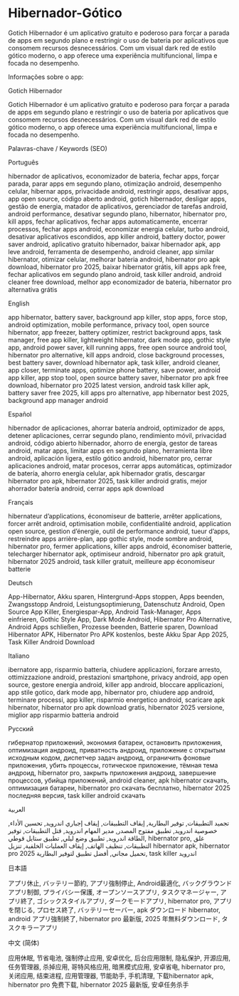 # Hibernador-Gótico
Gotich Hibernador é um aplicativo gratuito e poderoso para forçar a parada de apps em segundo plano e restringir o uso de bateria por aplicativos que consomem recursos desnecessários. Com um visual dark red de estilo gótico moderno, o app oferece uma experiência multifuncional, limpa e focada no desempenho.

Informações sobre o app:

Gotich Hibernador

Gotich Hibernador é um aplicativo gratuito e poderoso para forçar a parada de apps em segundo plano e restringir o uso de bateria por aplicativos que consomem recursos desnecessários. Com um visual dark red de estilo gótico moderno, o app oferece uma experiência multifuncional, limpa e focada no desempenho.

Palavras-chave / Keywords (SEO)

Português

hibernador de aplicativos, economizador de bateria, fechar apps, forçar parada, parar apps em segundo plano, otimização android, desempenho celular, hibernar apps, privacidade android, restringir apps, desativar apps, app open source, código aberto android, gotich hibernador, desligar apps, gestão de energia, matador de aplicativos, gerenciador de tarefas android, android performance, desativar segundo plano, hibernator, hibernator pro, kill apps, fechar aplicativos, fechar apps automaticamente, encerrar processos, fechar apps android, economizar energia celular, turbo android, desativar aplicativos escondidos, app killer android, battery doctor, power saver android, aplicativo gratuito hibernador, baixar hibernador apk, app leve android, ferramenta de desempenho, android cleaner, app similar hibernator, otimizar celular, melhorar bateria android, hibernator pro apk download, hibernator pro 2025, baixar hibernator grátis, kill apps apk free, fechar aplicativos em segundo plano android, task killer android, android cleaner free download, melhor app economizador de bateria, hibernator pro alternativa grátis

English

app hibernator, battery saver, background app killer, stop apps, force stop, android optimization, mobile performance, privacy tool, open source hibernator, app freezer, battery optimizer, restrict background apps, task manager, free app killer, lightweight hibernator, dark mode app, gothic style app, android power saver, kill running apps, free open source android tool, hibernator pro alternative, kill apps android, close background processes, best battery saver, download hibernator apk, task killer, android cleaner, app closer, terminate apps, optimize phone battery, save power, android app killer, app stop tool, open source battery saver, hibernator pro apk free download, hibernator pro 2025 latest version, android task killer apk, battery saver free 2025, kill apps pro alternative, app hibernator best 2025, background app manager android

Español

hibernador de aplicaciones, ahorrar batería android, optimizador de apps, detener aplicaciones, cerrar segundo plano, rendimiento móvil, privacidad android, código abierto hibernador, ahorro de energía, gestor de tareas android, matar apps, limitar apps en segundo plano, herramienta libre android, aplicación ligera, estilo gótico android, hibernator pro, cerrar aplicaciones android, matar procesos, cerrar apps automáticas, optimizador de batería, ahorro energía celular, apk hibernador gratis, descargar hibernator pro apk, hibernator 2025, task killer android gratis, mejor ahorrador batería android, cerrar apps apk download

Français

hibernateur d’applications, économiseur de batterie, arrêter applications, forcer arrêt android, optimisation mobile, confidentialité android, application open source, gestion d’énergie, outil de performance android, tueur d’apps, restreindre apps arrière-plan, app gothic style, mode sombre android, hibernator pro, fermer applications, killer apps android, économiser batterie, telecharger hibernator apk, optimiseur android, hibernator pro apk gratuit, hibernator 2025 android, task killer gratuit, meilleure app économiseur batterie

Deutsch

App-Hibernator, Akku sparen, Hintergrund-Apps stoppen, Apps beenden, Zwangsstopp Android, Leistungsoptimierung, Datenschutz Android, Open Source App Killer, Energiespar-App, Android Task-Manager, Apps einfrieren, Gothic Style App, Dark Mode Android, Hibernator Pro Alternative, Android Apps schließen, Prozesse beenden, Batterie sparen, Download Hibernator APK, Hibernator Pro APK kostenlos, beste Akku Spar App 2025, Task Killer Android Download

Italiano

ibernatore app, risparmio batteria, chiudere applicazioni, forzare arresto, ottimizzazione android, prestazioni smartphone, privacy android, app open source, gestore energia android, killer app android, bloccare applicazioni, app stile gotico, dark mode app, hibernator pro, chiudere app android, terminare processi, app killer, risparmio energetico android, scaricare apk hibernator, hibernator pro apk download gratis, hibernator 2025 versione, miglior app risparmio batteria android

Русский

гибернатор приложений, экономия батареи, остановить приложения, оптимизация андроид, приватность андроид, приложение с открытым исходным кодом, диспетчер задач андроид, ограничить фоновые приложения, убить процессы, готическое приложение, тёмная тема андроид, hibernator pro, закрыть приложения андроид, завершение процессов, убийца приложений, android cleaner, apk hibernator скачать, оптимизация батареи, hibernator pro скачать бесплатно, hibernator 2025 последняя версия, task killer android скачать

العربية

تجميد التطبيقات, توفير البطارية, إيقاف التطبيقات, إيقاف إجباري اندرويد, تحسين الأداء, خصوصية اندرويد, تطبيق مفتوح المصدر, مدير المهام اندرويد, قتل التطبيقات, توفير الطاقة اندرويد, تطبيق وضع ليلي, تطبيق ستايل قوطي, hibernator pro, غلق التطبيقات, تنظيف الهاتف, إيقاف العمليات الخلفية, تنزيل hibernator apk, hibernator pro تحميل مجاني, أفضل تطبيق لتوفير البطارية 2025, task killer اندرويد

日本語

アプリ休止, バッテリー節約, アプリ強制停止, Android最適化, バックグラウンドアプリ制御, プライバシー保護, オープンソースアプリ, タスクマネージャー, アプリ終了, ゴシックスタイルアプリ, ダークモードアプリ, hibernator pro, アプリを閉じる, プロセス終了, バッテリーセーバー, apk ダウンロード hibernator, android アプリ強制終了, hibernator pro 最新版, 2025 年無料ダウンロード, タスクキラーアプリ

中文 (简体)

应用休眠, 节省电池, 强制停止应用, 安卓优化, 后台应用限制, 隐私保护, 开源应用, 任务管理器, 杀掉应用, 哥特风格应用, 暗黑模式应用, 安卓省电, hibernator pro, 关闭应用, 结束进程, 应用管理器, 节能助手, 手机清理, 下载hibernator apk, hibernator pro 免费下载, hibernator 2025 最新版, 安卓任务杀手
